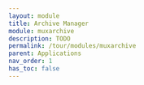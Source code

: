 ```yaml
---
layout: module
title: Archive Manager
module: muxarchive
description: TODO
permalink: /tour/modules/muxarchive
parent: Applications
nav_order: 1
has_toc: false
---
```

